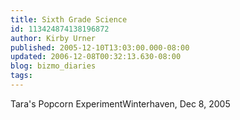 ```yaml
---
title: Sixth Grade Science
id: 113424874138196872
author: Kirby Urner
published: 2005-12-10T13:03:00.000-08:00
updated: 2006-12-08T00:32:13.630-08:00
blog: bizmo_diaries
tags: 
---
```


[](http://photos1.blogger.com/blogger/1134/545/1600/popcorn.jpg)Tara's Popcorn ExperimentWinterhaven, Dec 8, 2005